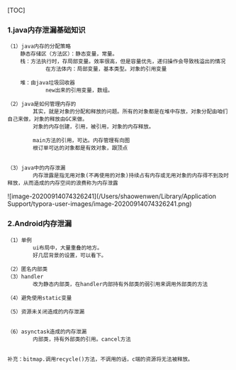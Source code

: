 [TOC]

### 1.java内存泄漏基础知识

```
（1）java内存的分配策略
	静态存储区（方法区）：静态变量，常量。
	栈：方法执行时，存局部变量。效率很高，但是容量优先，递归操作会导致栈溢出的情况
			在方法体内：局部变量，基本类型。对象的引用变量
			
	堆：由java垃圾回收器
			new出来的引用变量，数组。

（2）java是如何管理内存的
		其实，就是对象的分配和释放的问题。所有的对象都是在堆中存放，对象分配由咱们自己来做，对象的释放由GC来做。
		对象的内存创建，引用，被引用，对象的内存释放。
		
		main方法的引用，可达。内存管理有向图
		根订单可达的对象都是有效对象，跟顶点
		
		
（3）java中的内存泄漏
		内存泄露是指无用对象(不再使用的对象)持续占有内存或无用对象的内存得不到及时释放，从而造成的内存空间的浪费称为内存泄露
```

![image-20200914074326241](/Users/shaowenwen/Library/Application Support/typora-user-images/image-20200914074326241.png)



### 2.Android内存泄漏

```
（1）单例
		ui布局中，大量重叠的地方。
		好几层背景的设置，可以看下。
		
（2）匿名内部类
（3）handler
		改为静态内部类，在handler内部持有外部类的弱引用来调用外部类的方法
		
（4）避免使用static变量
		
（5）资源未关闭造成的内存泄漏


（6）asynctask造成的内存泄漏
		内部类，持有外部类的引用。cancel方法


补充：bitmap.调用recycle()方法，不调用的话，c端的资源将无法被释放。

```
